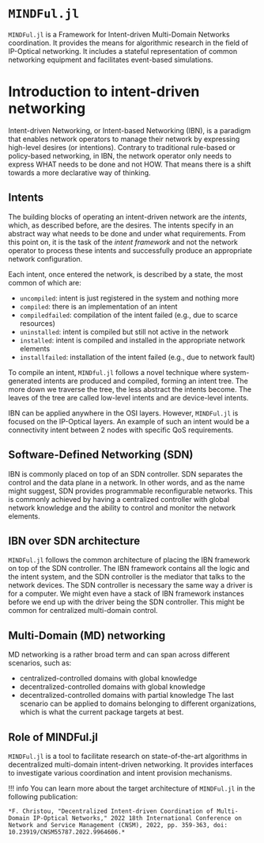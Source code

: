 # `MINDFul.jl`

`MINDFul.jl` is a Framework for Intent-driven Multi-Domain Networks coordination.
It provides the means for algorithmic research in the field of IP-Optical networking.
It includes a stateful representation of common networking equipment and facilitates event-based simulations.

# Introduction to intent-driven networking

Intent-driven Networking, or Intent-based Networking (IBN), is a paradigm that enables network operators to manage their network by expressing high-level desires (or intentions).
Contrary to traditional rule-based or policy-based networking, in IBN, the network operator only needs to express WHAT needs to be done and not HOW.
That means there is a shift towards a more declarative way of thinking.

## Intents
The building blocks of operating an intent-driven network are the *intents*, which, as described before, are the desires.
The intents specify in an abstract way what needs to be done and under what requirements.
From this point on, it is the task of the *intent framework* and not the network operator to process these intents and successfully produce an appropriate network configuration.

Each intent, once entered the network, is described by a state, the most common of which are:
- `uncompiled`: intent is just registered in the system and nothing more
- `compiled`: there is an implementation of an intent
- `compiledfailed`: compilation of the intent failed (e.g., due to scarce resources)
- `uninstalled`: intent is compiled but still not active in the network
- `installed`: intent is compiled and installed in the appropriate network elements
- `installfailed`: installation of the intent failed (e.g., due to network fault)

To compile an intent, `MINDful.jl` follows a novel technique where system-generated intents are produced and compiled, forming an intent tree.
The more down we traverse the tree, the less abstract the intents become.
The leaves of the tree are called low-level intents and are device-level intents.

IBN can be applied anywhere in the OSI layers.
However, `MINDFul.jl` is focused on the IP-Optical layers.
An example of such an intent would be a connectivity intent between 2 nodes with specific QoS requirements.

## Software-Defined Networking (SDN)
IBN is commonly placed on top of an SDN controller.
SDN separates the control and the data plane in a network.
In other words, and as the name might suggest, SDN provides programmable reconfigurable networks.
This is commonly achieved by having a centralized controller with global network knowledge and the ability to control and monitor the network elements.

## IBN over SDN architecture
`MINDFul.jl` follows the common architecture of placing the IBN framework on top of the SDN controller.
The IBN framework contains all the logic and the intent system, and the SDN controller is the mediator that talks to the network devices.
The SDN controller is necessary the same way a driver is for a computer.
We might even have a stack of IBN framework instances before we end up with the driver being the SDN controller.
This might be common for centralized multi-domain control.

## Multi-Domain (MD) networking
MD networking is a rather broad term and can span across different scenarios, such as:
- centralized-controlled domains with global knowledge
- decentralized-controlled domains with global knowledge
- decentralized-controlled domains with partial knowledge
The last scenario can be applied to domains belonging to different organizations, which is what the current package targets at best.

## Role of MINDFul.jl
`MINDFul.jl` is a tool to facilitate research on state-of-the-art algorithms in decentralized multi-domain intent-driven networking.
It provides interfaces to investigate various coordination and intent provision mechanisms.

!!! info 
    You can learn more about the target architecture of `MINDFul.jl` in the following publication:

    *F. Christou, "Decentralized Intent-driven Coordination of Multi-Domain IP-Optical Networks," 2022 18th International Conference on Network and Service Management (CNSM), 2022, pp. 359-363, doi: 10.23919/CNSM55787.2022.9964606.*

